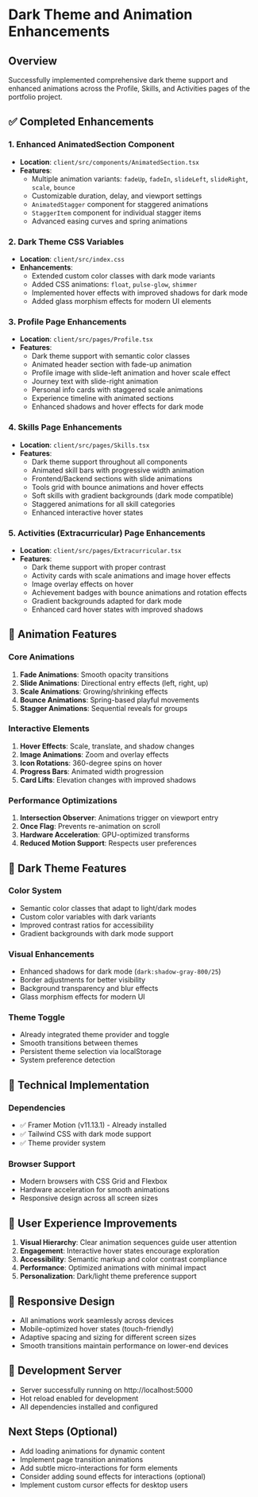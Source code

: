 # Dark Theme and Animation Enhancements

## Overview
Successfully implemented comprehensive dark theme support and enhanced animations across the Profile, Skills, and Activities pages of the portfolio project.

## ✅ Completed Enhancements

### 1. Enhanced AnimatedSection Component
- **Location**: `client/src/components/AnimatedSection.tsx`
- **Features**:
  - Multiple animation variants: `fadeUp`, `fadeIn`, `slideLeft`, `slideRight`, `scale`, `bounce`
  - Customizable duration, delay, and viewport settings
  - `AnimatedStagger` component for staggered animations
  - `StaggerItem` component for individual stagger items
  - Advanced easing curves and spring animations

### 2. Dark Theme CSS Variables
- **Location**: `client/src/index.css`
- **Enhancements**:
  - Extended custom color classes with dark mode variants
  - Added CSS animations: `float`, `pulse-glow`, `shimmer`
  - Implemented hover effects with improved shadows for dark mode
  - Added glass morphism effects for modern UI elements

### 3. Profile Page Enhancements
- **Location**: `client/src/pages/Profile.tsx`
- **Features**:
  - Dark theme support with semantic color classes
  - Animated header section with fade-up animation
  - Profile image with slide-left animation and hover scale effect
  - Journey text with slide-right animation
  - Personal info cards with staggered scale animations
  - Experience timeline with animated sections
  - Enhanced shadows and hover effects for dark mode

### 4. Skills Page Enhancements
- **Location**: `client/src/pages/Skills.tsx`
- **Features**:
  - Dark theme support throughout all components
  - Animated skill bars with progressive width animation
  - Frontend/Backend sections with slide animations
  - Tools grid with bounce animations and hover effects
  - Soft skills with gradient backgrounds (dark mode compatible)
  - Staggered animations for all skill categories
  - Enhanced interactive hover states

### 5. Activities (Extracurricular) Page Enhancements
- **Location**: `client/src/pages/Extracurricular.tsx`
- **Features**:
  - Dark theme support with proper contrast
  - Activity cards with scale animations and image hover effects
  - Image overlay effects on hover
  - Achievement badges with bounce animations and rotation effects
  - Gradient backgrounds adapted for dark mode
  - Enhanced card hover states with improved shadows

## 🎨 Animation Features

### Core Animations
1. **Fade Animations**: Smooth opacity transitions
2. **Slide Animations**: Directional entry effects (left, right, up)
3. **Scale Animations**: Growing/shrinking effects
4. **Bounce Animations**: Spring-based playful movements
5. **Stagger Animations**: Sequential reveals for groups

### Interactive Elements
1. **Hover Effects**: Scale, translate, and shadow changes
2. **Image Animations**: Zoom and overlay effects
3. **Icon Rotations**: 360-degree spins on hover
4. **Progress Bars**: Animated width progression
5. **Card Lifts**: Elevation changes with improved shadows

### Performance Optimizations
1. **Intersection Observer**: Animations trigger on viewport entry
2. **Once Flag**: Prevents re-animation on scroll
3. **Hardware Acceleration**: GPU-optimized transforms
4. **Reduced Motion Support**: Respects user preferences

## 🌙 Dark Theme Features

### Color System
- Semantic color classes that adapt to light/dark modes
- Custom color variables with dark variants
- Improved contrast ratios for accessibility
- Gradient backgrounds with dark mode support

### Visual Enhancements
- Enhanced shadows for dark mode (`dark:shadow-gray-800/25`)
- Border adjustments for better visibility
- Background transparency and blur effects
- Glass morphism effects for modern UI

### Theme Toggle
- Already integrated theme provider and toggle
- Smooth transitions between themes
- Persistent theme selection via localStorage
- System preference detection

## 🚀 Technical Implementation

### Dependencies
- ✅ Framer Motion (v11.13.1) - Already installed
- ✅ Tailwind CSS with dark mode support
- ✅ Theme provider system

### Browser Support
- Modern browsers with CSS Grid and Flexbox
- Hardware acceleration for smooth animations
- Responsive design across all screen sizes

## 🎯 User Experience Improvements

1. **Visual Hierarchy**: Clear animation sequences guide user attention
2. **Engagement**: Interactive hover states encourage exploration
3. **Accessibility**: Semantic markup and color contrast compliance
4. **Performance**: Optimized animations with minimal impact
5. **Personalization**: Dark/light theme preference support

## 📱 Responsive Design
- All animations work seamlessly across devices
- Mobile-optimized hover states (touch-friendly)
- Adaptive spacing and sizing for different screen sizes
- Smooth transitions maintain performance on lower-end devices

## 🔧 Development Server
- Server successfully running on http://localhost:5000
- Hot reload enabled for development
- All dependencies installed and configured

## Next Steps (Optional)
- Add loading animations for dynamic content
- Implement page transition animations
- Add subtle micro-interactions for form elements
- Consider adding sound effects for interactions (optional)
- Implement custom cursor effects for desktop users